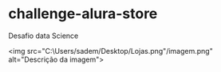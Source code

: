 # challenge-alura-store
Desafio data Science

<img src="C:\Users/sadem/Desktop/Lojas.png"/imagem.png" alt="Descrição da imagem">

